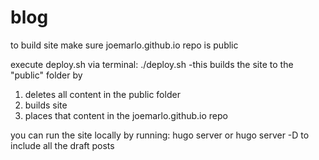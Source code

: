 # blog

to build site make sure joemarlo.github.io repo is public

execute deploy.sh via terminal: ./deploy.sh
-this builds the site to the "public" folder by
  1. deletes all content in the public folder
  2. builds site
  3. places that content in the joemarlo.github.io repo


you can run the site locally by running:
hugo server
or
hugo server -D to include all the draft posts
